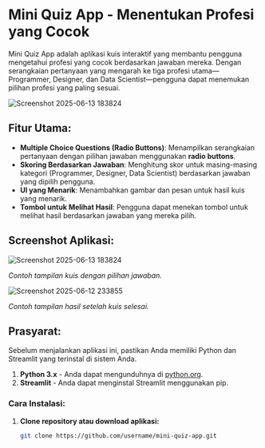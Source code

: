 # Mini Quiz App - Menentukan Profesi yang Cocok

Mini Quiz App adalah aplikasi kuis interaktif yang membantu pengguna mengetahui profesi yang cocok berdasarkan jawaban mereka. Dengan serangkaian pertanyaan yang mengarah ke tiga profesi utama—Programmer, Designer, dan Data Scientist—pengguna dapat menemukan pilihan profesi yang paling sesuai.

![Screenshot 2025-06-13 183824](https://github.com/user-attachments/assets/31c89141-c066-43fd-ba13-bfc1fa7d7181)

## Fitur Utama:
- **Multiple Choice Questions (Radio Buttons)**: Menampilkan serangkaian pertanyaan dengan pilihan jawaban menggunakan **radio buttons**.
- **Skoring Berdasarkan Jawaban**: Menghitung skor untuk masing-masing kategori (Programmer, Designer, Data Scientist) berdasarkan jawaban yang dipilih pengguna.
- **UI yang Menarik**: Menambahkan gambar dan pesan untuk hasil kuis yang menarik.
- **Tombol untuk Melihat Hasil**: Pengguna dapat menekan tombol untuk melihat hasil berdasarkan jawaban yang mereka pilih.

## Screenshot Aplikasi:
![Screenshot 2025-06-13 183824](https://github.com/user-attachments/assets/31c89141-c066-43fd-ba13-bfc1fa7d7181)

*Contoh tampilan kuis dengan pilihan jawaban.*

![Screenshot 2025-06-12 233855](https://github.com/user-attachments/assets/7ceb511a-9230-4df5-9c11-36df026505d1)

*Contoh tampilan hasil setelah kuis selesai.*

## Prasyarat:
Sebelum menjalankan aplikasi ini, pastikan Anda memiliki Python dan Streamlit yang terinstal di sistem Anda.

1. **Python 3.x** - Anda dapat mengunduhnya di [python.org](https://www.python.org/downloads/).
2. **Streamlit** - Anda dapat menginstal Streamlit menggunakan pip.

### Cara Instalasi:
1. **Clone repository atau download aplikasi:**
   ```bash
   git clone https://github.com/username/mini-quiz-app.git
